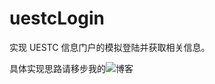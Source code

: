 # uestcLogin
实现 UESTC 信息门户的模拟登陆并获取相关信息。

具体实现思路请移步我的![博客](https://chongg039.cn/blog/%E4%BD%BF%E7%94%A8-nodejs-%E6%A8%A1%E6%8B%9F%E7%99%BB%E9%99%86%E7%94%B5%E5%AD%90%E7%A7%91%E5%A4%A7%E4%BF%A1%E6%81%AF%E9%97%A8%E6%88%B7%E5%B9%B6%E6%8A%93%E5%8F%96%E4%BF%A1%E6%81%AF/)
